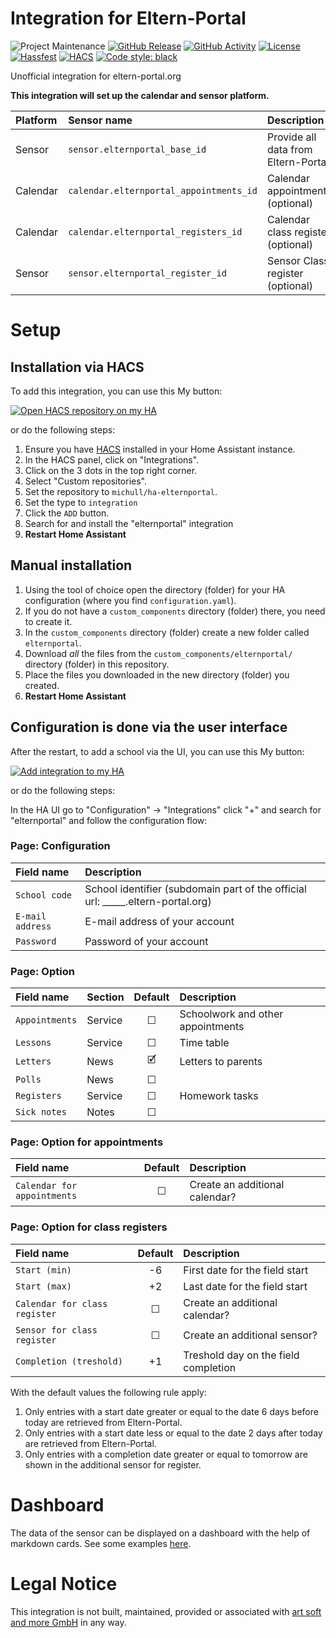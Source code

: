 # Integration for Eltern-Portal

![Project Maintenance][maintenance-shield]
[![GitHub Release][releases-shield]][releases-link]
[![GitHub Activity][commits-shield]][commits-link]
[![License][license-shield]](LICENSE)
[![Hassfest][hassfest-shield]][hassfest-link]
[![HACS][hacs-shield]][hacs-link]
[![Code style: black][black-shield]][black-link]

Unofficial integration for eltern-portal.org


**This integration will set up the calendar and sensor platform.**

Platform | Sensor name                             | Description
:------- | :-------------------------------------- | :----------------------------------
Sensor   | `sensor.elternportal_base_id`           | Provide all data from Eltern-Portal
Calendar | `calendar.elternportal_appointments_id` | Calendar appointments (optional)
Calendar | `calendar.elternportal_registers_id`    | Calendar class register (optional)
Sensor   | `sensor.elternportal_register_id`       | Sensor Class register (optional)


# Setup

## Installation via HACS

To add this integration, you can use this My button:

[![Open HACS repository on my HA](https://my.home-assistant.io/badges/hacs_repository.svg)](https://my.home-assistant.io/redirect/hacs_repository/?owner=michull&repository=ha-elternportal&category=integration)

or do the following steps:

1. Ensure you have [HACS](https://hacs.xyz/) installed in your Home Assistant instance.
1. In the HACS panel, click on "Integrations".
1. Click on the 3 dots in the top right corner.
1. Select "Custom repositories".
1. Set the repository to `michull/ha-elternportal`.
1. Set the type to `integration`
1. Click the `ADD` button.
1. Search for and install the "elternportal" integration
1. **Restart Home Assistant**

## Manual installation

1. Using the tool of choice open the directory (folder) for your HA configuration (where you find `configuration.yaml`).
1. If you do not have a `custom_components` directory (folder) there, you need to create it.
1. In the `custom_components` directory (folder) create a new folder called `elternportal`.
1. Download _all_ the files from the `custom_components/elternportal/` directory (folder) in this repository.
1. Place the files you downloaded in the new directory (folder) you created.
1. **Restart Home Assistant**

## Configuration is done via the user interface

After the restart, to add a school via the UI, you can use this My button:

[![Add integration to my HA](https://my.home-assistant.io/badges/config_flow_start.svg)](https://my.home-assistant.io/redirect/config_flow_start?domain=elternportal)

or do the following steps:

In the HA UI go to "Configuration" -> "Integrations" click "+" and search for "elternportal" and follow the configuration flow:

### Page: Configuration

Field name       | Description
:--------------- | :------------------------------
`School code`    | School identifier (subdomain part of the official url: _____.eltern-portal.org)
`E-mail address` | E-mail address of your account
`Password`       | Password of your account

### Page: Option

Field name     | Section | Default   | Description
:--------------| :------ | :-------: | :----------
`Appointments` | Service | &#9744;   | Schoolwork and other appointments
`Lessons`      | Service | &#9744;   | Time table
`Letters`      | News    | &#128505; | Letters to parents
`Polls`        | News    | &#9744;   | 
`Registers`    | Service | &#9744;   | Homework tasks
`Sick notes`   | Notes   | &#9744;   | 

### Page: Option for appointments

Field name                    | Default | Description
:---------------------------- | :-----: | :------------------------------------
`Calendar for appointments`   | &#9744; | Create an additional calendar?

### Page: Option for class registers

Field name                    | Default | Description
:---------------------------- | :-----: | :------------------------------------
`Start (min)`                 |    -6   | First date for the field start
`Start (max)`                 |    +2   | Last date for the field start
`Calendar for class register` | &#9744; | Create an additional calendar?
`Sensor for class register`   | &#9744; | Create an additional sensor?
`Completion (treshold)`       |    +1   | Treshold day on the field completion

With the default values the following rule apply:
1. Only entries with a start date greater or equal to the date 6 days before today are retrieved from Eltern-Portal.
2. Only entries with a start date less or equal to the date 2 days after today are retrieved from Eltern-Portal.
3. Only entries with a completion date greater or equal to tomorrow are shown in the additional sensor for register.


# Dashboard

The data of the sensor can be displayed on a dashboard with the help of markdown cards. See some examples [here](DASHBOARD.md).


# Legal Notice

This integration is not built, maintained, provided or associated with [art soft and more GmbH](https://artsoftandmore.com/) in any way.


[black-link]: https://github.com/psf/black
[black-shield]: https://img.shields.io/badge/code%20style-black-000000.svg?style=for-the-badge

[commits-link]: https://github.com/michull/ha-elternportal/commits/main
[commits-shield]: https://img.shields.io/github/commit-activity/y/michull/ha-elternportal.svg?style=for-the-badge

[license-shield]: https://img.shields.io/github/license/michull/ha-elternportal?style=for-the-badge
[maintenance-shield]: https://img.shields.io/badge/maintainer-%40michull-blue.svg?style=for-the-badge

[releases-link]: https://github.com/michull/ha-elternportal/releases
[releases-shield]: https://img.shields.io/github/release/michull/ha-elternportal.svg?style=for-the-badge&include_prereleases

[hassfest-link]: https://github.com/michull/ha-elternportal/actions/workflows/hassfest.yaml
[hassfest-shield]: https://img.shields.io/github/actions/workflow/status/michull/ha-elternportal/hassfest.yaml?style=for-the-badge

[hacs-link]: https://github.com/michull/ha-elternportal/actions/workflows/hacs.yaml
[hacs-shield]: https://img.shields.io/github/actions/workflow/status/michull/ha-elternportal/hacs.yaml?style=for-the-badge
